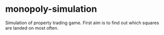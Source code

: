 # monopoly-simulation
Simulation of property trading game. First aim is to find out which squares are landed on most often.
